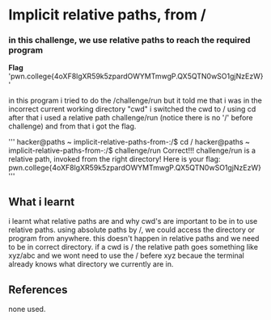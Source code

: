 # Implicit relative paths, from /
### in this challenge, we use relative paths to reach the required program

**Flag** 'pwn.college{4oXF8lgXR59k5zpardOWYMTmwgP.QX5QTN0wSO1gjNzEzW}'

in this program i tried to do the /challenge/run but it told me that i was in the incorrect current working directory "cwd"
i switched the cwd to / using cd
after that i used a relative path challenge/run (notice there is no '/' before challenge)
and from that i got the flag.

'''
hacker@paths ~ implicit-relative-paths-from-:/$ cd /
hacker@paths ~ implicit-relative-paths-from-:/$ challenge/run
Correct!!!
challenge/run is a relative path, invoked from the right directory!
Here is your flag:
pwn.college{4oXF8lgXR59k5zpardOWYMTmwgP.QX5QTN0wSO1gjNzEzW}
'''

## What i learnt
i learnt what relative paths are and why cwd's are important to be in to use relative paths. using absolute paths by /, we could access the directory or program from anywhere.
this doesn't happen in relative paths and we need to be in correct directory. 
if a cwd is / the relative path goes something like xyz/abc and we wont need to use the / befere xyz becaue the terminal already knows what directory we currently are in.

## References
none used.
